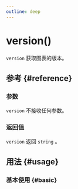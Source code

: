 ```yaml
---
outline: deep
---
```


# version()
`version` 获取图表的版本。

## 参考 {#reference}
<!--@include: @/@views/api/references/chart/version.md-->

### 参数
`version` 不接收任何参数。

### 返回值
`version` 返回 `string` 。

## 用法 {#usage}
<script setup>
import Version from '../../../@views/api/samples/version/index.vue'
</script>

### 基本使用 {#basic}
<Version />
